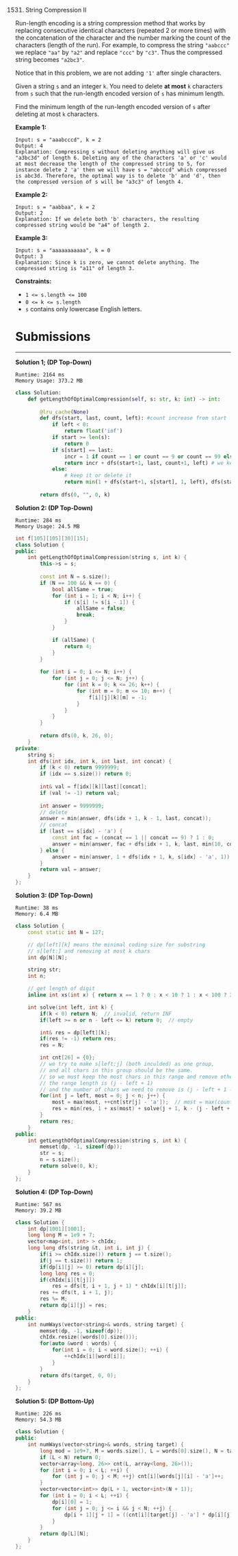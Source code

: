 1531. String Compression II

Run-length encoding is a string compression method that works by replacing consecutive identical characters (repeated 2 or more times) with the concatenation of the character and the number marking the count of the characters (length of the run). For example, to compress the string `"aabccc"` we replace `"aa"` by `"a2"` and replace `"ccc"` by `"c3"`. Thus the compressed string becomes `"a2bc3"`.

Notice that in this problem, we are not adding `'1'` after single characters.

Given a string `s` and an integer `k`. You need to delete **at most** `k` characters from `s` such that the run-length encoded version of `s` has minimum length.

Find the minimum length of the run-length encoded version of `s` after deleting at most `k` characters.

 

**Example 1:**
```
Input: s = "aaabcccd", k = 2
Output: 4
Explanation: Compressing s without deleting anything will give us "a3bc3d" of length 6. Deleting any of the characters 'a' or 'c' would at most decrease the length of the compressed string to 5, for instance delete 2 'a' then we will have s = "abcccd" which compressed is abc3d. Therefore, the optimal way is to delete 'b' and 'd', then the compressed version of s will be "a3c3" of length 4.
```

**Example 2:**
```
Input: s = "aabbaa", k = 2
Output: 2
Explanation: If we delete both 'b' characters, the resulting compressed string would be "a4" of length 2.
```

**Example 3:**
```
Input: s = "aaaaaaaaaaa", k = 0
Output: 3
Explanation: Since k is zero, we cannot delete anything. The compressed string is "a11" of length 3.
```

**Constraints:**

* `1 <= s.length <= 100`
* `0 <= k <= s.length`
* `s` contains only lowercase English letters.

# Submissions
---
**Solution 1; (DP Top-Down)**
```
Runtime: 2164 ms
Memory Usage: 373.2 MB
```
```python
class Solution:
    def getLengthOfOptimalCompression(self, s: str, k: int) -> int:
        
        @lru_cache(None)
        def dfs(start, last, count, left): #count increase from start
            if left < 0:
                return float('inf')
            if start >= len(s):
                return 0
            if s[start] == last:
                incr = 1 if count == 1 or count == 9 or count == 99 else 0
                return incr + dfs(start+1, last, count+1, left) # we keep it
            else:
                # keep it or delete it
                return min(1 + dfs(start+1, s[start], 1, left), dfs(start+1, last, count, left-1))
            
        return dfs(0, "", 0, k)
```

**Solution 2: (DP Top-Down)**
```
Runtime: 284 ms
Memory Usage: 24.5 MB
```
```c++
int f[105][105][30][15];
class Solution {
public:
    int getLengthOfOptimalCompression(string s, int k) {
        this->s = s;
        
        const int N = s.size();
        if (N == 100 && k == 0) {
            bool allSame = true;
            for (int i = 1; i < N; i++) {
                if (s[i] != s[i - 1]) {
                    allSame = false;
                    break;
                }
            }

            if (allSame) {
                return 4;
            }
        }
        
        for (int i = 0; i <= N; i++) {
            for (int j = 0; j <= N; j++) {
                for (int k = 0; k <= 26; k++) {
                    for (int m = 0; m <= 10; m++) {
                        f[i][j][k][m] = -1;
                    }
                }
            }
        }
        
        return dfs(0, k, 26, 0);
    }
private:
    string s;
    int dfs(int idx, int k, int last, int concat) {
        if (k < 0) return 9999999;
        if (idx == s.size()) return 0;
        
        int& val = f[idx][k][last][concat];
        if (val != -1) return val;
        
        int answer = 9999999;
        // delete
        answer = min(answer, dfs(idx + 1, k - 1, last, concat));
        // concat
        if (last == s[idx] - 'a') {
            const int fac = (concat == 1 || concat == 9) ? 1 : 0;
            answer = min(answer, fac + dfs(idx + 1, k, last, min(10, concat + 1)));
        } else {
            answer = min(answer, 1 + dfs(idx + 1, k, s[idx] - 'a', 1));
        }
        return val = answer;
    }
};
```

**Solution 3: (DP Top-Down)**
```
Runtime: 38 ms
Memory: 6.4 MB
```
```c++
class Solution {
    const static int N = 127;

    // dp[left][k] means the minimal coding size for substring 
    // s[left:] and removing at most k chars
    int dp[N][N];

    string str;
    int n;

    // get length of digit
    inline int xs(int x) { return x == 1 ? 0 : x < 10 ? 1 : x < 100 ? 2 : 3; }

    int solve(int left, int k) {
        if(k < 0) return N;  // invalid, return INF
        if(left >= n or n - left <= k) return 0;  // empty

        int& res = dp[left][k];
        if(res != -1) return res;
        res = N;

        int cnt[26] = {0};
        // we try to make s[left:j] (both inculded) as one group,
        // and all chars in this group should be the same.
        // so we must keep the most chars in this range and remove others
        // the range length is (j - left + 1)
        // and the number of chars we need to remove is (j - left + 1 - most)
        for(int j = left, most = 0; j < n; j++) {
            most = max(most, ++cnt[str[j] - 'a']);  // most = max(count(s[left:j])
            res = min(res, 1 + xs(most) + solve(j + 1, k - (j - left + 1 - most)));
        }
        return res;
    }
public:
    int getLengthOfOptimalCompression(string s, int k) {
        memset(dp, -1, sizeof(dp));
        str = s;
        n = s.size();
        return solve(0, k);
    }
};
```

**Solution 4: (DP Top-Down)**
```
Runtime: 567 ms
Memory: 39.2 MB
```
```c++
class Solution {
    int dp[1001][1001];
    long long M = 1e9 + 7;
    vector<map<int, int> > chIdx;
    long long dfs(string &t, int i, int j) {
        if(i >= chIdx.size()) return j == t.size();
        if(j == t.size()) return 1;
        if(dp[i][j] >= 0) return dp[i][j];
        long long res = 0;
        if(chIdx[i][t[j]])
            res = dfs(t, i + 1, j + 1) * chIdx[i][t[j]];
        res += dfs(t, i + 1, j);
        res %= M;
        return dp[i][j] = res;
    }
public:
    int numWays(vector<string>& words, string target) {
        memset(dp, -1, sizeof(dp));
        chIdx.resize((words[0].size()));
        for(auto &word : words) {
            for(int i = 0; i < word.size(); ++i) {
                ++chIdx[i][word[i]];
            }
        }
        return dfs(target, 0, 0);
    }
};
```

**Solution 5: (DP Bottom-Up)**
```
Runtime: 226 ms
Memory: 54.3 MB
```
```c++
class Solution {
public:
    int numWays(vector<string>& words, string target) {
        long mod = 1e9+7, M = words.size(), L = words[0].size(), N = target.size();
        if (L < N) return 0;
        vector<array<long, 26>> cnt(L, array<long, 26>());
        for (int i = 0; i < L; ++i) {
            for (int j = 0; j < M; ++j) cnt[i][words[j][i] - 'a']++;
        }
        vector<vector<int>> dp(L + 1, vector<int>(N + 1));
        for (int i = 0; i < L; ++i) {
            dp[i][0] = 1;
            for (int j = 0; j <= i && j < N; ++j) {
                dp[i + 1][j + 1] = ((cnt[i][target[j] - 'a'] * dp[i][j]) % mod + dp[i][j + 1]) % mod;
            }
        }
        return dp[L][N];
    }
};
```
